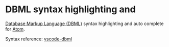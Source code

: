 # DBML syntax highlighting and 
[Database Markup Language (DBML)](https://www.dbml.org/home/) syntax highlighting and auto complete for [Atom](https://atom.io/).

Syntax reference: [vscode-dbml](https://github.com/mattmeyers/vscode-dbml)
